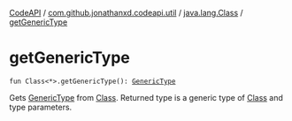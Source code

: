 [CodeAPI](../../index.md) / [com.github.jonathanxd.codeapi.util](../index.md) / [java.lang.Class](index.md) / [getGenericType](.)

# getGenericType

`fun Class<*>.getGenericType(): `[`GenericType`](../../com.github.jonathanxd.codeapi.type/-generic-type/index.md)

Gets [GenericType](../../com.github.jonathanxd.codeapi.type/-generic-type/index.md) from [Class](#). Returned type is a generic type of [Class](#) and type parameters.

